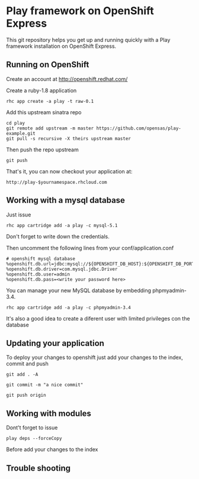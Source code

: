 Play framework on OpenShift Express
============================

This git repository helps you get up and running quickly with a Play framework installation
on OpenShift Express.


Running on OpenShift
----------------------------

Create an account at http://openshift.redhat.com/

Create a ruby-1.8 application

    rhc app create -a play -t raw-0.1

Add this upstream sinatra repo

    cd play
    git remote add upstream -m master https://github.com/opensas/play-example.git
    git pull -s recursive -X theirs upstream master
    
Then push the repo upstream

    git push

That's it, you can now checkout your application at:

    http://play-$yournamespace.rhcloud.com

Working with a mysql database
----------------------------

Just issue

    rhc app cartridge add -a play -c mysql-5.1

Don't forget to write down the credentials.

Then uncomment the following lines from your conf/application.conf

    # openshift mysql database
    %openshift.db.url=jdbc:mysql://${OPENSHIFT_DB_HOST}:${OPENSHIFT_DB_PORT}/playdemo
    %openshift.db.driver=com.mysql.jdbc.Driver
    %openshift.db.user=admin
    %openshift.db.pass=<write your password here>

You can manage your new MySQL database by embedding phpmyadmin-3.4.

    rhc app cartridge add -a play -c phpmyadmin-3.4

It's also a good idea to create a diferent user with limited privileges con the database

Updating your application
----------------------------

To deploy your changes to openshift just add your changes to the index, commit and push

    git add . -A

    git commit -m "a nice commit"

    git push origin

Working with modules
----------------------------

Dont't forget to issue 

    play deps --forceCopy

Before add your changes to the index

Trouble shooting
----------------------------

